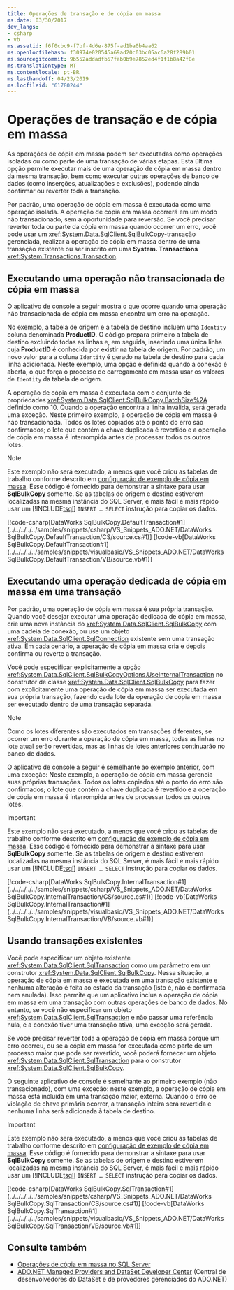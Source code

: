 ```yaml
---
title: Operações de transação e de cópia em massa
ms.date: 03/30/2017
dev_langs:
- csharp
- vb
ms.assetid: f6f0cbc9-f7bf-4d6e-875f-ad1ba0b4aa62
ms.openlocfilehash: f30974e020545a69ad20c03bc05ac6a28f289b01
ms.sourcegitcommit: 9b552addadfb57fab0b9e7852ed4f1f1b8a42f8e
ms.translationtype: MT
ms.contentlocale: pt-BR
ms.lasthandoff: 04/23/2019
ms.locfileid: "61780244"
---
```

# <a name="transaction-and-bulk-copy-operations"></a>Operações de transação e de cópia em massa
As operações de cópia em massa podem ser executadas como operações isoladas ou como parte de uma transação de várias etapas. Esta última opção permite executar mais de uma operação de cópia em massa dentro da mesma transação, bem como executar outras operações de banco de dados (como inserções, atualizações e exclusões), podendo ainda confirmar ou reverter toda a transação.  
  
 Por padrão, uma operação de cópia em massa é executada como uma operação isolada. A operação de cópia em massa ocorrerá em um modo não transacionado, sem a oportunidade para reversão. Se você precisar reverter toda ou parte da cópia em massa quando ocorrer um erro, você pode usar um <xref:System.Data.SqlClient.SqlBulkCopy>-transação gerenciada, realizar a operação de cópia em massa dentro de uma transação existente ou ser inscrito em uma **System. Transactions** <xref:System.Transactions.Transaction>.  
  
## <a name="performing-a-non-transacted-bulk-copy-operation"></a>Executando uma operação não transacionada de cópia em massa  
 O aplicativo de console a seguir mostra o que ocorre quando uma operação não transacionada de cópia em massa encontra um erro na operação.  
  
 No exemplo, a tabela de origem e a tabela de destino incluem uma `Identity` coluna denominada **ProductID**. O código prepara primeiro a tabela de destino excluindo todas as linhas e, em seguida, inserindo uma única linha cuja **ProductID** é conhecida por existir na tabela de origem. Por padrão, um novo valor para a coluna `Identity` é gerado na tabela de destino para cada linha adicionada. Neste exemplo, uma opção é definida quando a conexão é aberta, o que força o processo de carregamento em massa usar os valores de `Identity` da tabela de origem.  
  
 A operação de cópia em massa é executada com o conjunto de propriedades <xref:System.Data.SqlClient.SqlBulkCopy.BatchSize%2A> definido como 10. Quando a operação encontra a linha inválida, será gerada uma exceção. Neste primeiro exemplo, a operação de cópia em massa é não transacionada. Todos os lotes copiados até o ponto do erro são confirmados; o lote que contém a chave duplicada é revertido e a operação de cópia em massa é interrompida antes de processar todos os outros lotes.  
  
> [!NOTE]
>  Este exemplo não será executado, a menos que você criou as tabelas de trabalho conforme descrito em [configuração de exemplo de cópia em massa](../../../../../docs/framework/data/adonet/sql/bulk-copy-example-setup.md). Esse código é fornecido para demonstrar a sintaxe para usar **SqlBulkCopy** somente. Se as tabelas de origem e destino estiverem localizadas na mesma instância do SQL Server, é mais fácil e mais rápido usar um [!INCLUDE[tsql](../../../../../includes/tsql-md.md)] `INSERT … SELECT` instrução para copiar os dados.  
  
 [!code-csharp[DataWorks SqlBulkCopy.DefaultTransaction#1](../../../../../samples/snippets/csharp/VS_Snippets_ADO.NET/DataWorks SqlBulkCopy.DefaultTransaction/CS/source.cs#1)]
 [!code-vb[DataWorks SqlBulkCopy.DefaultTransaction#1](../../../../../samples/snippets/visualbasic/VS_Snippets_ADO.NET/DataWorks SqlBulkCopy.DefaultTransaction/VB/source.vb#1)]  
  
## <a name="performing-a-dedicated-bulk-copy-operation-in-a-transaction"></a>Executando uma operação dedicada de cópia em massa em uma transação  
 Por padrão, uma operação de cópia em massa é sua própria transação. Quando você desejar executar uma operação dedicada de cópia em massa, crie uma nova instância do <xref:System.Data.SqlClient.SqlBulkCopy> com uma cadeia de conexão, ou use um objeto <xref:System.Data.SqlClient.SqlConnection> existente sem uma transação ativa. Em cada cenário, a operação de cópia em massa cria e depois confirma ou reverte a transação.  
  
 Você pode especificar explicitamente a opção <xref:System.Data.SqlClient.SqlBulkCopyOptions.UseInternalTransaction> no construtor de classe <xref:System.Data.SqlClient.SqlBulkCopy> para fazer com explicitamente uma operação de cópia em massa ser executada em sua própria transação, fazendo cada lote da operação de cópia em massa ser executado dentro de uma transação separada.  
  
> [!NOTE]
>  Como os lotes diferentes são executados em transações diferentes, se ocorrer um erro durante a operação de cópia em massa, todas as linhas no lote atual serão revertidas, mas as linhas de lotes anteriores continuarão no banco de dados.  
  
 O aplicativo de console a seguir é semelhante ao exemplo anterior, com uma exceção: Neste exemplo, a operação de cópia em massa gerencia suas próprias transações. Todos os lotes copiados até o ponto do erro são confirmados; o lote que contém a chave duplicada é revertido e a operação de cópia em massa é interrompida antes de processar todos os outros lotes.  
  
> [!IMPORTANT]
>  Este exemplo não será executado, a menos que você criou as tabelas de trabalho conforme descrito em [configuração de exemplo de cópia em massa](../../../../../docs/framework/data/adonet/sql/bulk-copy-example-setup.md). Esse código é fornecido para demonstrar a sintaxe para usar **SqlBulkCopy** somente. Se as tabelas de origem e destino estiverem localizadas na mesma instância do SQL Server, é mais fácil e mais rápido usar um [!INCLUDE[tsql](../../../../../includes/tsql-md.md)] `INSERT … SELECT` instrução para copiar os dados.  
  
 [!code-csharp[DataWorks SqlBulkCopy.InternalTransaction#1](../../../../../samples/snippets/csharp/VS_Snippets_ADO.NET/DataWorks SqlBulkCopy.InternalTransaction/CS/source.cs#1)]
 [!code-vb[DataWorks SqlBulkCopy.InternalTransaction#1](../../../../../samples/snippets/visualbasic/VS_Snippets_ADO.NET/DataWorks SqlBulkCopy.InternalTransaction/VB/source.vb#1)]  
  
## <a name="using-existing-transactions"></a>Usando transações existentes  
 Você pode especificar um objeto existente <xref:System.Data.SqlClient.SqlTransaction> como um parâmetro em um construtor <xref:System.Data.SqlClient.SqlBulkCopy>. Nessa situação, a operação de cópia em massa é executada em uma transação existente e nenhuma alteração é feita ao estado da transação (isto é, não é confirmada nem anulada). Isso permite que um aplicativo inclua a operação de cópia em massa em uma transação com outras operações de banco de dados. No entanto, se você não especificar um objeto <xref:System.Data.SqlClient.SqlTransaction> e não passar uma referência nula, e a conexão tiver uma transação ativa, uma exceção será gerada.  
  
 Se você precisar reverter toda a operação de cópia em massa porque um erro ocorreu, ou se a cópia em massa for executada como parte de um processo maior que pode ser revertido, você poderá fornecer um objeto <xref:System.Data.SqlClient.SqlTransaction> para o construtor <xref:System.Data.SqlClient.SqlBulkCopy>.  
  
 O seguinte aplicativo de console é semelhante ao primeiro exemplo (não transacionado), com uma exceção: neste exemplo, a operação de cópia em massa está incluída em uma transação maior, externa. Quando o erro de violação de chave primária ocorrer, a transação inteira será revertida e nenhuma linha será adicionada à tabela de destino.  
  
> [!IMPORTANT]
>  Este exemplo não será executado, a menos que você criou as tabelas de trabalho conforme descrito em [configuração de exemplo de cópia em massa](../../../../../docs/framework/data/adonet/sql/bulk-copy-example-setup.md). Esse código é fornecido para demonstrar a sintaxe para usar **SqlBulkCopy** somente. Se as tabelas de origem e destino estiverem localizadas na mesma instância do SQL Server, é mais fácil e mais rápido usar um [!INCLUDE[tsql](../../../../../includes/tsql-md.md)] `INSERT … SELECT` instrução para copiar os dados.  
  
 [!code-csharp[DataWorks SqlBulkCopy.SqlTransaction#1](../../../../../samples/snippets/csharp/VS_Snippets_ADO.NET/DataWorks SqlBulkCopy.SqlTransaction/CS/source.cs#1)]
 [!code-vb[DataWorks SqlBulkCopy.SqlTransaction#1](../../../../../samples/snippets/visualbasic/VS_Snippets_ADO.NET/DataWorks SqlBulkCopy.SqlTransaction/VB/source.vb#1)]  
  
## <a name="see-also"></a>Consulte também

- [Operações de cópia em massa no SQL Server](../../../../../docs/framework/data/adonet/sql/bulk-copy-operations-in-sql-server.md)
- [ADO.NET Managed Providers and DataSet Developer Center](https://go.microsoft.com/fwlink/?LinkId=217917) (Central de desenvolvedores do DataSet e de provedores gerenciados do ADO.NET)
